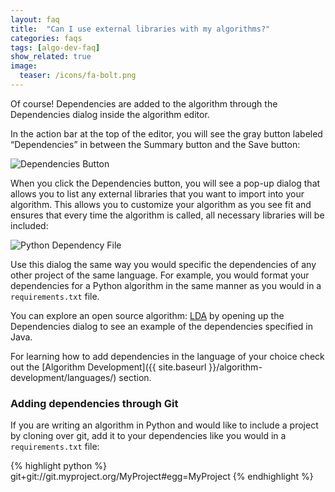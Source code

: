 ```yaml
---
layout: faq
title:  "Can I use external libraries with my algorithms?"
categories: faqs
tags: [algo-dev-faq]
show_related: true 
image:
  teaser: /icons/fa-bolt.png
---
```


Of course! Dependencies are added to the algorithm through the Dependencies dialog inside the algorithm editor.

In the action bar at the top of the editor, you will see the gray button labeled “Dependencies” in between the Summary button and the Save button:

<img src="{{ site.baseurl }}/images/post_images/faqs/faq_dependencies.png" alt="Dependencies Button" class="screenshot img-md">

When you click the Dependencies button, you will see a pop-up dialog that allows you to list any external libraries that you want to import into your algorithm. This allows you to customize your algorithm as you see fit and ensures that every time the algorithm is called, all necessary libraries will be included:

<img src="{{ site.baseurl }}/images/post_images/algo_dev_lang/dependencies_python.png" alt="Python Dependency File" class="screenshot img-md">

Use this dialog the same way you would specific the dependencies of any other project of the same language. For example, you would format your dependencies for a Python algorithm in the same manner as you would in a `requirements.txt` file.

You can explore an open source algorithm: [LDA](https://algorithmia.com/algorithms/kenny/LDA/edit) by opening up the Dependencies dialog to see an example of the dependencies specified in Java.

For learning how to add dependencies in the language of your choice check out the [Algorithm Development]({{ site.baseurl }}/algorithm-development/languages/) section.

### Adding dependencies through Git

If you are writing an algorithm in Python and would like to include a project by cloning over git, add it to your dependencies like you would in a `requirements.txt` file:

{% highlight python %}
git+git://git.myproject.org/MyProject#egg=MyProject
{% endhighlight %}

